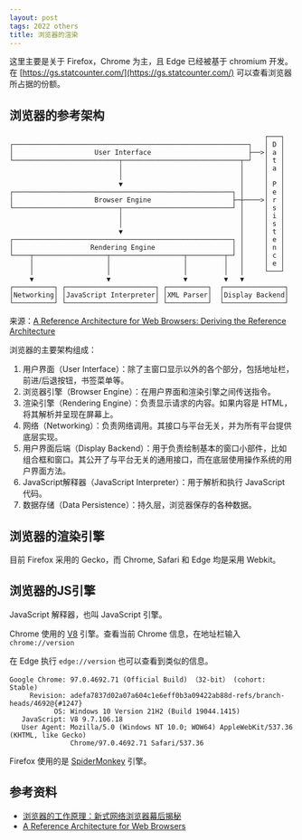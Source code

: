 ```yaml
---
layout: post
tags: 2022 others
title: 浏览器的渲染
---
```


这里主要是关于 Firefox，Chrome 为主，且 Edge 已经被基于 chromium 开发。在 [https://gs.statcounter.com/](https://gs.statcounter.com/) 可以查看浏览器所占据的份额。

## 浏览器的参考架构

```plain
                                                               ┌───┐
┌──────────────────────────────────────────────────────────┐   │ D │
│                    User Interface                        ├──>│ a │
└──────────────────────────┬─────────────────────────────┬─┘   │ t │
                           │                             │     │ a │
                           │                             │     │   │
                           ▼                             │     │ P │
┌──────────────────────────────────────────────────────┐ │     │ e │
│                    Browser Engine                    ├─┼────>│ r │
└──────────────────────────┬───────────────────────────┘ │     │ s │
                           │                             │     │ i │
                           │                             │     │ s │
                           ▼                             │     │ t │
┌──────────────────────────────────────────────────────┐ │     │ e │
│                   Rendering Engine                   │ │     │ n │
└────┬──────────────────┬──────────────────┬─────────┬─┘ │     │ c │
     │                  │                  │         │   │     │ e │
     │                  │                  │         │   │     └───┘
     ▼                  ▼                  ▼         ▼   ▼
┌──────────┐ ┌──────────────────────┐ ┌──────────┐  ┌───────────────┐
│Networking│ │JavaScript Interpreter│ │XML Parser│  │Display Backend│
└──────────┘ └──────────────────────┘ └──────────┘  └───────────────┘
```

来源：[A Reference Architecture for Web Browsers: Deriving the Reference Architecture](https://grosskurth.ca/papers/browser-refarch.pdf)

浏览器的主要架构组成：

1. 用户界面（User Interface）：除了主窗口显示以外的各个部分，包括地址栏，前进/后退按钮，书签菜单等。
2. 浏览器引擎（Browser Engine）：在用户界面和渲染引擎之间传送指令。
3. 渲染引擎（Rendering Engine）：负责显示请求的内容。如果内容是 HTML，将其解析并呈现在屏幕上。
4. 网络（Networking）：负责网络调用。其接口与平台无关，并为所有平台提供底层实现。
5. 用户界面后端（Display Backend）：用于负责绘制基本的窗口小部件，比如组合框和窗口。其公开了与平台无关的通用接口，而在底层使用操作系统的用户界面方法。
6. JavaScript解释器（JavaScript Interpreter）：用于解析和执行 JavaScript 代码。
7. 数据存储（Data Persistence）：持久层，浏览器保存的各种数据。

## 浏览器的渲染引擎

目前 Firefox 采用的 Gecko，而 Chrome, Safari 和 Edge 均是采用 Webkit。

## 浏览器的JS引擎

JavaScript 解释器，也叫 JavaScript 引擎。

Chrome 使用的 [V8](https://v8.dev/) 引擎。查看当前 Chrome 信息，在地址栏输入 `chrome://version`

在 Edge 执行 `edge://version` 也可以查看到类似的信息。

```plain
Google Chrome: 97.0.4692.71 (Official Build) （32-bit） (cohort: Stable)
     Revision: adefa7837d02a07a604c1e6eff0b3a09422ab88d-refs/branch-heads/4692@{#1247}
           OS: Windows 10 Version 21H2 (Build 19044.1415)
   JavaScript: V8 9.7.106.18
   User Agent: Mozilla/5.0 (Windows NT 10.0; WOW64) AppleWebKit/537.36 (KHTML, like Gecko)
               Chrome/97.0.4692.71 Safari/537.36
```

Firefox 使用的是 [SpiderMonkey](https://spidermonkey.dev/) 引擎。

## 参考资料

- [浏览器的工作原理：新式网络浏览器幕后揭秘](https://www.html5rocks.com/zh/tutorials/internals/howbrowserswork/)
- [A Reference Architecture for Web Browsers](https://grosskurth.ca/papers/browser-refarch.pdf)
